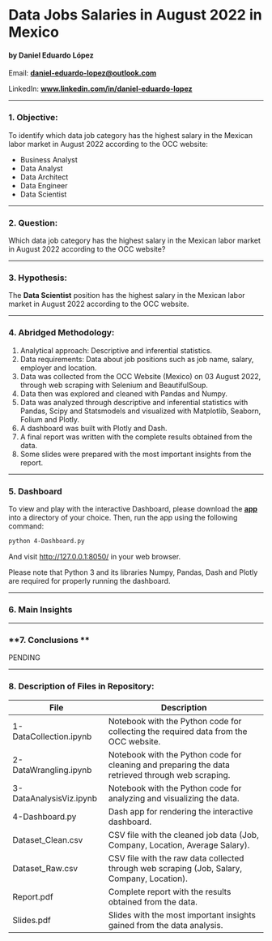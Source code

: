 # Data Jobs Salaries in August 2022 in Mexico
#### by Daniel Eduardo López

Email: **daniel-eduardo-lopez@outlook.com**

LinkedIn: **www.linkedin.com/in/daniel-eduardo-lopez**
____
### **1. Objective:**
To identify which data job category has the highest salary in the Mexican labor market in August 2022 according to the OCC website:
- Business Analyst
- Data Analyst
- Data Architect
- Data Engineer
- Data Scientist
____
### **2. Question:**
Which data job category has the highest salary in the Mexican labor market in August 2022 according to the OCC website?
____
### **3. Hypothesis:**
The **Data Scientist** position has the highest salary in the Mexican labor market in August 2022 according to the OCC website.
____
### **4. Abridged Methodology:**
1) Analytical approach: Descriptive and inferential statistics.
2) Data requirements: Data about job positions such as job name, salary, employer and location.
3) Data was collected from the OCC Website (Mexico) on 03 August 2022, through web scraping with Selenium and BeautifulSoup.
4) Data then was explored and cleaned with Pandas and Numpy. 
5) Data was analyzed through descriptive and inferential statistics with Pandas, Scipy and Statsmodels and visualized with Matplotlib, Seaborn, Folium and Plotly. 
6) A dashboard was built with Plotly and Dash.
7) A final report was written with the complete results obtained from the data.
8) Some slides were prepared with the most important insights from the report.
___
### **5. Dashboard**
To view and play with the interactive Dashboard, please download the **[app](https://github.com/DanielEduardoLopez/DataJobsMX2022/blob/main/4-Dashboard.py)** into a directory of your choice. Then, run the app using the following command:
```bash
python 4-Dashboard.py
```
And visit http://127.0.0.1:8050/ in your web browser.

Please note that Python 3 and its libraries Numpy, Pandas, Dash and Plotly are required for properly running the dashboard.
___
### **6. Main Insights**


___
### **7. Conclusions **
PENDING

___
### **8. Description of Files in Repository:**
File | Description 
--- | --- 
1-DataCollection.ipynb | Notebook with the Python code for collecting the required data from the OCC website.
2-DataWrangling.ipynb | Notebook with the Python code for cleaning and preparing the data retrieved through web scraping.
3-DataAnalysisViz.ipynb | Notebook with the Python code for analyzing and visualizing the data.
4-Dashboard.py | Dash app for rendering the interactive dashboard.
Dataset_Clean.csv | CSV file with the cleaned job data  (Job, Company, Location, Average Salary).
Dataset_Raw.csv | CSV file with the raw data collected through web scraping (Job, Salary, Company, Location).
Report.pdf | Complete report with the results obtained from the data.
Slides.pdf | Slides with the most important insights gained from the data analysis.
